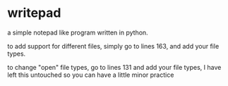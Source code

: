 # writepad

a simple notepad like program written in python.

to add support for different files, simply go to lines 163, and add your file types.

to change "open" file types, go to lines 131 and add your file types, I have left this untouched so you can have a little minor practice
